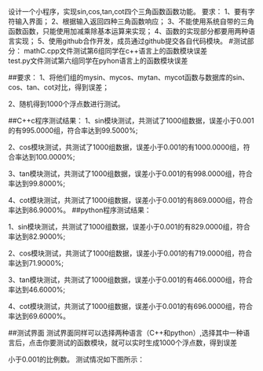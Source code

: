 设计一个小程序，实现sin,cos,tan,cot四个三角函数函数功能。 
要求：
  1、要有字符输入界面； 
  2、根据输入返回四种三角函数响应；
   3、不能使用系统自带的三角函数函数，只能使用加减乘除基本运算来实现； 
   4、函数的实现部分都要用两种语言实现；
   5、使用github合作开发，成员通过github提交各自代码模块。
#测试部分：
mathC.cpp文件测试第6组同学在c++语言上的函数模块误差  
test.py文件测试第六组同学在pyhon语言上的函数模块误差

##要求：
1、将他们组的mysin、mycos、mytan、mycot函数与数据库的sin、cos、tan、cot对比，得到误差；

2、随机得到1000个浮点数进行测试。

##C++c程序测试结果：
1、sin模块测试，共测试了1000组数据，误差小于0.001的有995.0000组，符合率达到99.5000%;

2、cos模块测试，共测试了1000组数据，误差小于0.001的有1000.0000组，符合率达到100.0000%;

3、tan模块测试，共测试了1000组数据，误差小于0.001的有998.0000组，符合率达到99.8000%;

4、cot模块测试，共测试了1000组数据，误差小于0.001的有869.0000组，符合率达到86.9000%。
##python程序测试结果：

1、sin模块测试，共测试了1000组数据，误差小于0.001的有829.0000组，符合率达到82.9000%;

2、cos模块测试，共测试了1000组数据，误差小于0.001的有719.0000组，符合率达到71.9000%;

3、tan模块测试，共测试了1000组数据，误差小于0.001的有466.0000组，符合率达到46.6000%;

4、cot模块测试，共测试了1000组数据，误差小于0.001的有696.0000组，符合率达到69.6000%。

##测试界面
测试界面同样可以选择两种语言（C++和python）,选择其中一种语言后，点击你要测试的函数模块，就可以实时生成1000个浮点数，得到误差 

 小于0.001的比例数。
 测试情况如下图所示：
 

